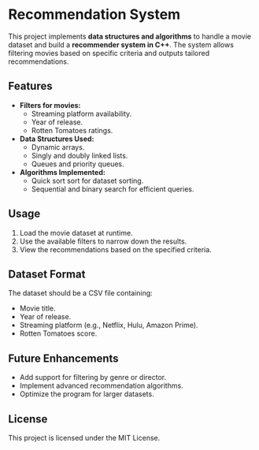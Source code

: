 # Recommendation System

This project implements **data structures and algorithms** to handle a movie dataset and build a **recommender system in C++**. The system allows filtering movies based on specific criteria and outputs tailored recommendations.

## Features

- **Filters for movies:**
  - Streaming platform availability.
  - Year of release.
  - Rotten Tomatoes ratings.
- **Data Structures Used:**
  - Dynamic arrays.
  - Singly and doubly linked lists.
  - Queues and priority queues.
- **Algorithms Implemented:**
  - Quick sort sort for dataset sorting.
  - Sequential and binary search for efficient queries.

## Usage

1. Load the movie dataset at runtime.
2. Use the available filters to narrow down the results.
3. View the recommendations based on the specified criteria.

## Dataset Format

The dataset should be a CSV file containing:
- Movie title.
- Year of release.
- Streaming platform (e.g., Netflix, Hulu, Amazon Prime).
- Rotten Tomatoes score.

## Future Enhancements

- Add support for filtering by genre or director.
- Implement advanced recommendation algorithms.
- Optimize the program for larger datasets.

## License

This project is licensed under the MIT License.
